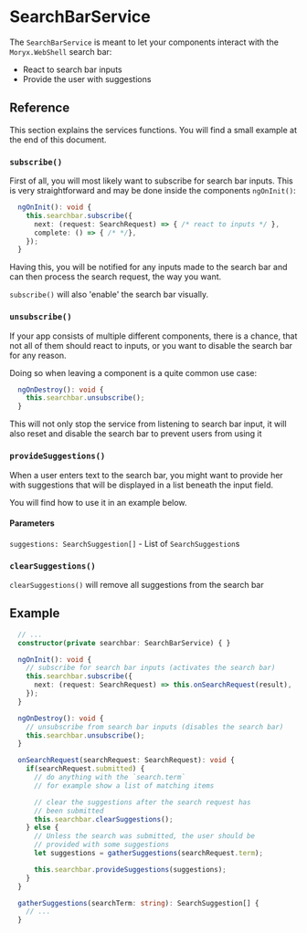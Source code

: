 # SearchBarService 

The `SearchBarService` is meant to let your components interact with the `Moryx.WebShell` search bar:

* React to search bar inputs
* Provide the user with suggestions

## Reference

This section explains the services functions. You will find a small example at the end of this document.

### `subscribe()`

First of all, you will most likely want to subscribe for search bar inputs. 
This is very straightforward and may be done inside the components `ngOnInit()`:

```ts
  ngOnInit(): void {
    this.searchbar.subscribe({
      next: (request: SearchRequest) => { /* react to inputs */ },
      complete: () => { /* */},
    });
  }
```

Having this, you will be notified for any inputs made to the search bar and can then process the search request, the way you want.

`subscribe()` will also 'enable' the search bar visually.

### `unsubscribe()`

If your app consists of multiple different components, there is a chance, that not all of them should react to inputs, or you want to disable the search bar for any reason.

Doing so when leaving a component is a quite common use case:

```ts
  ngOnDestroy(): void {
    this.searchbar.unsubscribe();
  }
```

This will not only stop the service from listening to search bar input, it will also reset and disable the search bar to prevent users from using it

### `provideSuggestions()`

When a user enters text to the search bar, you might want to provide her with suggestions that will be displayed in a list beneath the input field. 

You will find how to use it in an example below.

#### Parameters

`suggestions: SearchSuggestion[]` - List of `SearchSuggestion`s

### `clearSuggestions()`

`clearSuggestions()` will remove all suggestions from the search bar

## Example


```ts
  // ...
  constructor(private searchbar: SearchBarService) { }

  ngOnInit(): void {
    // subscribe for search bar inputs (activates the search bar)
    this.searchbar.subscribe({
      next: (request: SearchRequest) => this.onSearchRequest(result),
    });
  }

  ngOnDestroy(): void {
    // unsubscribe from search bar inputs (disables the search bar)
    this.searchbar.unsubscribe();
  }

  onSearchRequest(searchRequest: SearchRequest): void {
    if(searchRequest.submitted) {
      // do anything with the `search.term`
      // for example show a list of matching items

      // clear the suggestions after the search request has
      // been submitted
      this.searchbar.clearSuggestions();
    } else {
      // Unless the search was submitted, the user should be
      // provided with some suggestions
      let suggestions = gatherSuggestions(searchRequest.term);

      this.searchbar.provideSuggestions(suggestions);
    }
  }

  gatherSuggestions(searchTerm: string): SearchSuggestion[] {
    // ...
  }

```